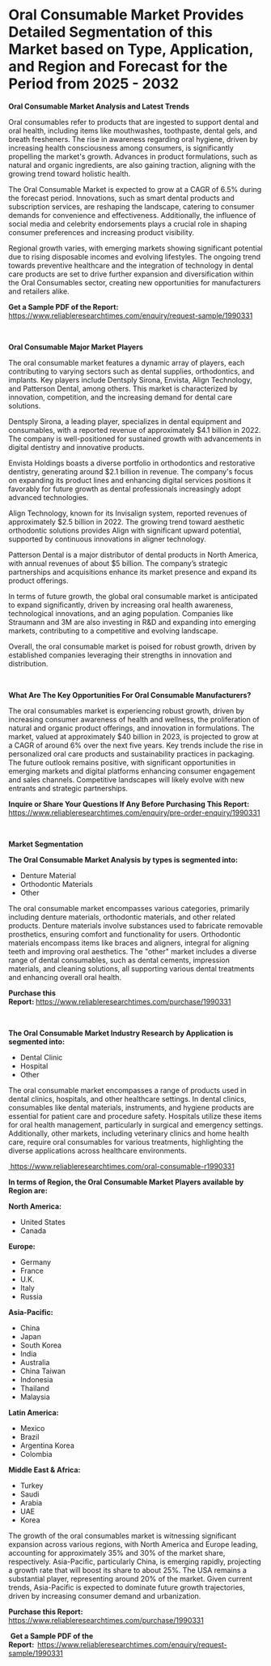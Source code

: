 <p><h1>Oral Consumable Market Provides Detailed Segmentation of this Market based on Type, Application, and Region and Forecast for the Period from 2025 - 2032</h1></p><p><strong>Oral Consumable Market Analysis and Latest Trends</strong></p>
<p><p>Oral consumables refer to products that are ingested to support dental and oral health, including items like mouthwashes, toothpaste, dental gels, and breath fresheners. The rise in awareness regarding oral hygiene, driven by increasing health consciousness among consumers, is significantly propelling the market's growth. Advances in product formulations, such as natural and organic ingredients, are also gaining traction, aligning with the growing trend toward holistic health.</p><p>The Oral Consumable Market is expected to grow at a CAGR of 6.5% during the forecast period. Innovations, such as smart dental products and subscription services, are reshaping the landscape, catering to consumer demands for convenience and effectiveness. Additionally, the influence of social media and celebrity endorsements plays a crucial role in shaping consumer preferences and increasing product visibility. </p><p>Regional growth varies, with emerging markets showing significant potential due to rising disposable incomes and evolving lifestyles. The ongoing trend towards preventive healthcare and the integration of technology in dental care products are set to drive further expansion and diversification within the Oral Consumables sector, creating new opportunities for manufacturers and retailers alike.</p></p>
<p><strong>Get a Sample PDF of the Report:&nbsp;</strong> <a href="https://www.reliableresearchtimes.com/enquiry/request-sample/1990331?utm_campaign=3027&utm_medium=2&utm_source=Github&utm_content=ia&utm_term=16042025&utm_id=oral-consumable">https://www.reliableresearchtimes.com/enquiry/request-sample/1990331</a></p>
<p>&nbsp;</p>
<p><strong>Oral Consumable Major Market Players</strong></p>
<p><p>The oral consumable market features a dynamic array of players, each contributing to varying sectors such as dental supplies, orthodontics, and implants. Key players include Dentsply Sirona, Envista, Align Technology, and Patterson Dental, among others. This market is characterized by innovation, competition, and the increasing demand for dental care solutions.</p><p>Dentsply Sirona, a leading player, specializes in dental equipment and consumables, with a reported revenue of approximately $4.1 billion in 2022. The company is well-positioned for sustained growth with advancements in digital dentistry and innovative products.</p><p>Envista Holdings boasts a diverse portfolio in orthodontics and restorative dentistry, generating around $2.1 billion in revenue. The company's focus on expanding its product lines and enhancing digital services positions it favorably for future growth as dental professionals increasingly adopt advanced technologies.</p><p>Align Technology, known for its Invisalign system, reported revenues of approximately $2.5 billion in 2022. The growing trend toward aesthetic orthodontic solutions provides Align with significant upward potential, supported by continuous innovations in aligner technology.</p><p>Patterson Dental is a major distributor of dental products in North America, with annual revenues of about $5 billion. The company’s strategic partnerships and acquisitions enhance its market presence and expand its product offerings.</p><p>In terms of future growth, the global oral consumable market is anticipated to expand significantly, driven by increasing oral health awareness, technological innovations, and an aging population. Companies like Straumann and 3M are also investing in R&D and expanding into emerging markets, contributing to a competitive and evolving landscape. </p><p>Overall, the oral consumable market is poised for robust growth, driven by established companies leveraging their strengths in innovation and distribution.</p></p>
<p>&nbsp;</p>
<p><strong>What Are The Key Opportunities For Oral Consumable Manufacturers?</strong></p>
<p><p>The oral consumables market is experiencing robust growth, driven by increasing consumer awareness of health and wellness, the proliferation of natural and organic product offerings, and innovation in formulations. The market, valued at approximately $40 billion in 2023, is projected to grow at a CAGR of around 6% over the next five years. Key trends include the rise in personalized oral care products and sustainability practices in packaging. The future outlook remains positive, with significant opportunities in emerging markets and digital platforms enhancing consumer engagement and sales channels. Competitive landscapes will likely evolve with new entrants and strategic partnerships.</p></p>
<p><strong>Inquire or Share Your Questions If Any Before Purchasing This Report:</strong> <a href="https://www.reliableresearchtimes.com/enquiry/pre-order-enquiry/1990331?utm_campaign=3027&utm_medium=2&utm_source=Github&utm_content=ia&utm_term=16042025&utm_id=oral-consumable">https://www.reliableresearchtimes.com/enquiry/pre-order-enquiry/1990331</a></p>
<p>&nbsp;</p>
<p><strong>Market Segmentation</strong></p>
<p><strong>The Oral Consumable Market Analysis by types is segmented into:</strong></p>
<p><ul><li>Denture Material</li><li>Orthodontic Materials</li><li>Other</li></ul></p>
<p><p>The oral consumable market encompasses various categories, primarily including denture materials, orthodontic materials, and other related products. Denture materials involve substances used to fabricate removable prosthetics, ensuring comfort and functionality for users. Orthodontic materials encompass items like braces and aligners, integral for aligning teeth and improving oral aesthetics. The "other" market includes a diverse range of dental consumables, such as dental cements, impression materials, and cleaning solutions, all supporting various dental treatments and enhancing overall oral health.</p></p>
<p><strong>Purchase this Report:&nbsp;</strong><a href="https://www.reliableresearchtimes.com/purchase/1990331?utm_campaign=3027&utm_medium=2&utm_source=Github&utm_content=ia&utm_term=16042025&utm_id=oral-consumable">https://www.reliableresearchtimes.com/purchase/1990331</a></p>
<p>&nbsp;</p>
<p><strong>The Oral Consumable Market Industry Research by Application is segmented into:</strong></p>
<p><ul><li>Dental Clinic</li><li>Hospital</li><li>Other</li></ul></p>
<p><p>The oral consumable market encompasses a range of products used in dental clinics, hospitals, and other healthcare settings. In dental clinics, consumables like dental materials, instruments, and hygiene products are essential for patient care and procedure safety. Hospitals utilize these items for oral health management, particularly in surgical and emergency settings. Additionally, other markets, including veterinary clinics and home health care, require oral consumables for various treatments, highlighting the diverse applications across healthcare environments.</p></p>
<p><a href="https://www.reliableresearchtimes.com/oral-consumable-r1990331?utm_campaign=3027&utm_medium=2&utm_source=Github&utm_content=ia&utm_term=16042025&utm_id=oral-consumable">&nbsp;https://www.reliableresearchtimes.com/oral-consumable-r1990331</a></p>
<p><strong>In terms of Region, the Oral Consumable Market Players available by Region are:</strong></p>
<p>
    <p> <strong> North America: </strong>
        <ul>
            <li>United States</li>
            <li>Canada</li>
        </ul>
        </p> 
    <p> <strong> Europe: </strong>
        <ul>
            <li>Germany</li>
            <li>France</li>
            <li>U.K.</li>
            <li>Italy</li>
            <li>Russia</li>
        </ul>
        </p> 
    <p> <strong> Asia-Pacific: </strong>
        <ul>
            <li>China</li>
            <li>Japan</li>
            <li>South Korea</li>
            <li>India</li>
            <li>Australia</li>
            <li>China Taiwan</li>
            <li>Indonesia</li>
            <li>Thailand</li>
            <li>Malaysia</li>
        </ul>
        </p> 
    <p> <strong> Latin America: </strong>
        <ul>
            <li>Mexico</li>
            <li>Brazil</li>
            <li>Argentina Korea</li>
            <li>Colombia</li>
        </ul>
        </p> 
    <p> <strong> Middle East & Africa: </strong>
        <ul>
            <li>Turkey</li>
            <li>Saudi</li>
            <li>Arabia</li>
            <li>UAE</li>
            <li>Korea</li>
        </ul>
    </p>
    </p>
<p><p>The growth of the oral consumables market is witnessing significant expansion across various regions, with North America and Europe leading, accounting for approximately 35% and 30% of the market share, respectively. Asia-Pacific, particularly China, is emerging rapidly, projecting a growth rate that will boost its share to about 25%. The USA remains a substantial player, representing around 20% of the market. Given current trends, Asia-Pacific is expected to dominate future growth trajectories, driven by increasing consumer demand and urbanization.</p></p>
<p><strong>Purchase this Report: </strong><a href="https://www.reliableresearchtimes.com/purchase/1990331?utm_campaign=3027&utm_medium=2&utm_source=Github&utm_content=ia&utm_term=16042025&utm_id=oral-consumable">https://www.reliableresearchtimes.com/purchase/1990331</a></p>
<p>&nbsp;<strong>Get a Sample PDF of the Report:&nbsp;&nbsp;</strong><a href="https://www.reliableresearchtimes.com/enquiry/request-sample/1990331?utm_campaign=3027&utm_medium=2&utm_source=Github&utm_content=ia&utm_term=16042025&utm_id=oral-consumable">https://www.reliableresearchtimes.com/enquiry/request-sample/1990331</a></p>
<p><strong></strong></p>
<p><p></p><p></p><p></p></p>